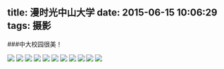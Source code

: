 title: 漫时光中山大学
date: 2015-06-15 10:06:29
tags: 摄影
---

###中大校园很美！

![](http://landerqi.lefzs.com/sy000001.jpg) <!-- more -->![](http://landerqi.lefzs.com/sy000002.jpg)
![](http://landerqi.lefzs.com/sy000003.jpg)
![](http://landerqi.lefzs.com/sy000004.jpg)
![](http://landerqi.lefzs.com/sy000005.jpg)
![](http://landerqi.lefzs.com/sy000006.jpg)
![](http://landerqi.lefzs.com/sy000007.jpg)
![](http://landerqi.lefzs.com/sy000008.jpg)
![](http://landerqi.lefzs.com/sy000009.jpg)
![](http://landerqi.lefzs.com/sy000010.jpg)
![](http://landerqi.lefzs.com/sy000011.jpg)
